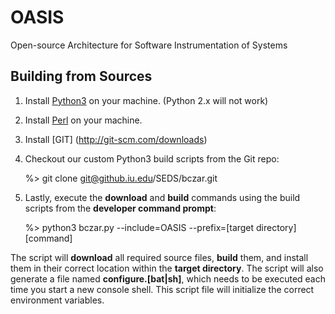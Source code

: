 OASIS
=====

Open-source Architecture for Software Instrumentation of Systems

Building from Sources
---------------------

1. Install [Python3](http://www.activestate.com/activepython/downloads) on your machine. (Python 2.x will not work)
2. Install [Perl](http://www.activestate.com/activeperl) on your machine.
3. Install [GIT] (http://git-scm.com/downloads)
4. Checkout our custom Python3 build scripts from the Git repo:

    %> git clone git@github.iu.edu/SEDS/bczar.git

4. Lastly, execute the **download** and **build** commands using the build scripts 
   from the **developer command prompt**:

    %> python3 bczar.py --include=OASIS --prefix=[target directory] [command]

The script will **download** all required source files, **build** them, 
and install them in their correct location within the **target directory**. 
The script will also generate a file named **configure.[bat|sh]**, which needs 
to be executed each time you start a new console shell. This script file 
will initialize the correct environment variables.
